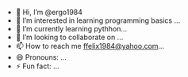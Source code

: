 - 👋 Hi, I’m @ergo1984
- 👀 I’m interested in learning programming basics ...
- 🌱 I’m currently learning pythhon...
- 💞️ I’m looking to collaborate on ...
- 📫 How to reach me ffelix1984@yahoo.com...
- 😄 Pronouns: ...
- ⚡ Fun fact: ...

<!---
ergo1984/ergo1984 is a ✨ special ✨ repository because its `README.md` (this file) appears on your GitHub profile.
You can click the Preview link to take a look at your changes.
--->
